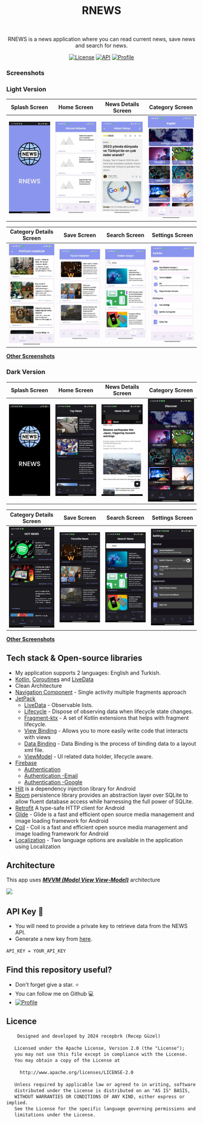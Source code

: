 <h1 align="center">RNEWS</h1></br>
<p align="center">
  RNEWS is a news application where you can read current news, save news and search for news.
</p>



<p align="center">
  <a href="https://opensource.org/licenses/Apache-2.0"><img alt="License" src="https://img.shields.io/badge/License-Apache%202.0-blue.svg"/></a>
  <a href="https://android-arsenal.com/api?level=23"><img alt="API" src="https://img.shields.io/badge/API-23%2B-brightgreen.svg?style=flat"/></a>
  <a href="https://github.com/recepbrk"><img alt="Profile" src="https://img.shields.io/badge/github-recepbrk-blue"/></a> 
</p>

### Screenshots
### Light Version
| Splash Screen | Home Screen | News Details Screen | Category Screen | 
| ------------- | ------------- | ------------- | ------------- |
| ![Main Screen](Screenshoots/splash.jpg) | ![Main Screen](Screenshoots/news.jpg) | ![Main Screen](Screenshoots/details.jpg) | ![Main Screen](Screenshoots/discover.jpg) |

| Category Details Screen | Save Screen | Search Screen | Settings Screen |
| ------------- | ------------- | ------------- | ------------- |
| ![Main Screen](Screenshoots/category.jpg) | ![Detail Screen](Screenshoots/save.jpg) | ![Detail Screen](Screenshoots/search.jpg) | ![Detail Screen](Screenshoots/settings.jpg)


**[Other Screenshots](Screenshoots)**

</div>

### Dark Version
| Splash Screen | Home Screen | News Details Screen | Category Screen |
| ------------- | ------------- | ------------- | ------------- |
| ![Main Screen](Screenshoots/dark_splash.jpg) | ![Main Screen](Screenshoots/dark_news.jpg) | ![Main Screen](Screenshoots/dark_details.jpg) | ![Main Screen](Screenshoots/dark_discover.jpg) |

| Category Details Screen | Save Screen | Search Screen | Settings Screen |
| ------------- | ------------- | ------------- | ------------- |
| ![Main Screen](Screenshoots/dark_category.jpg) | ![Detail Screen](Screenshoots/dark_save.jpg) | ![Detail Screen](Screenshoots/dark_search.jpg) | ![Detail Screen](Screenshoots/dark_settings.jpg)


**[Other Screenshots](Screenshoots)**

</div>

## Tech stack & Open-source libraries
- My application supports 2 languages: English and Turkish.
- [Kotlin](https://kotlinlang.org/), [Coroutines](https://github.com/Kotlin/kotlinx.coroutines) and [LiveData](https://developer.android.com/topic/libraries/architecture/livedata)
- Clean Architecture
- [Navigation Component](https://developer.android.com/guide/navigation) - Single activity multiple fragments approach
- [JetPack](https://developer.android.com/jetpack)
    - [LiveData](https://developer.android.com/topic/libraries/architecture/livedata) - Observable lists.
    - [Lifecycle](https://developer.android.com/topic/libraries/architecture/lifecycle) - Dispose of observing data when lifecycle state changes.
    - [Fragment-ktx](https://developer.android.com/kotlin/ktx#fragment) - A set of Kotlin extensions that helps with fragment lifecycle.
    - [View Binding](https://developer.android.com/topic/libraries/view-binding) - Allows you to more easily write code that interacts with views
    - [Data Binding](https://developer.android.com/topic/libraries/data-binding?hl=en) - Data Binding is the process of binding data to a layout xml file.
    - [ViewModel](https://developer.android.com/topic/libraries/architecture/viewmodel) - UI related data holder, lifecycle aware.
- [Firebase](https://firebase.google.com/)
    - [Authentication](https://firebase.google.com/docs/auth?hl=tr) 
    - [Authentication -Email](https://firebase.google.com/docs/auth/android/email-link-auth?hl=tr)
    - [Authentication -Google](https://firebase.google.com/docs/auth/android/google-signin?hl=tr) 
- [Hilt](https://developer.android.com/training/dependency-injection/hilt-android) is a dependency injection library for Android
- [Room](https://developer.android.com/training/data-storage/room) persistence library provides an abstraction layer over SQLite to allow fluent database access while harnessing the full power of SQLite. 
- [Retrofit](https://square.github.io/retrofit/) A type-safe HTTP client for Android
- [Glide](https://github.com/bumptech/glide) - Glide is a fast and efficient open source media management and image loading framework for Android
- [Coil](https://github.com/coil-kt/coil) -  Coil is a fast and efficient open source media management and image loading framework for Android
- [Localization](https://developer.android.com/guide/topics/resources/localization?hl=en) -  Two language options are available in the application using Localization


## Architecture
This app uses [***MVVM (Model View View-Model)***](https://developer.android.com/jetpack/docs/guide#recommended-app-arch) architecture

![](https://uploads.toptal.io/blog/image/127608/toptal-blog-image-1543413671794-80993a19fea97477524763c908b50a7a.png)

## API Key 🔑

- You will need to provide a private key to retrieve data from the NEWS API.
- Generate a new key from [here](https://newsapi.org/). 

``` API_KEY = YOUR_API_KEY ```

## Find this repository useful?

- Don't forget give a star. ⭐
- You can follow me on Github 💻
-   <a href="https://github.com/recepbrk"><img alt="Profile" src="https://img.shields.io/badge/github-recepbrk-blue"/></a> 

## Licence

```
    Designed and developed by 2024 recepbrk (Recep Güzel)

   Licensed under the Apache License, Version 2.0 (the "License");
   you may not use this file except in compliance with the License.
   You may obtain a copy of the License at

     http://www.apache.org/licenses/LICENSE-2.0

   Unless required by applicable law or agreed to in writing, software
   distributed under the License is distributed on an "AS IS" BASIS,
   WITHOUT WARRANTIES OR CONDITIONS OF ANY KIND, either express or implied.
   See the License for the specific language governing permissions and
   limitations under the License.
```
